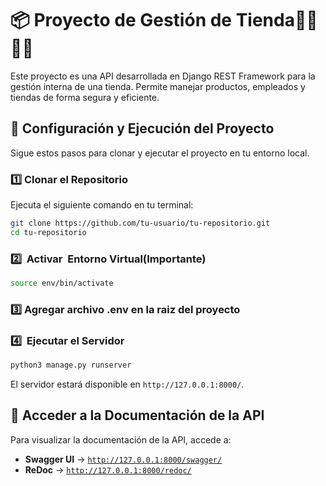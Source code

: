 # 📦 Proyecto de Gestión de Tienda👨‍💻🙏🏼

Este proyecto es una API desarrollada en Django REST Framework para la gestión interna de una tienda. Permite manejar productos, empleados y tiendas de forma segura y eficiente.

## 🚀 Configuración y Ejecución del Proyecto

Sigue estos pasos para clonar y ejecutar el proyecto en tu entorno local.

### 1️⃣ Clonar el Repositorio

Ejecuta el siguiente comando en tu terminal:

```sh
git clone https://github.com/tu-usuario/tu-repositorio.git
cd tu-repositorio
```

### 2️⃣  Activar  Entorno Virtual(Importante)

```sh
source env/bin/activate
```

### 3️⃣ Agregar archivo .env en la raiz del proyecto

### 4️⃣  Ejecutar el Servidor

```sh
python3 manage.py runserver
```

El servidor estará disponible en `http://127.0.0.1:8000/`.

## 📜 Acceder a la Documentación de la API

Para visualizar la documentación de la API, accede a:

- **Swagger UI** → [`http://127.0.0.1:8000/swagger/`](http://127.0.0.1:8000/swagger/)
- **ReDoc** → [`http://127.0.0.1:8000/redoc/`](http://127.0.0.1:8000/redoc/)
